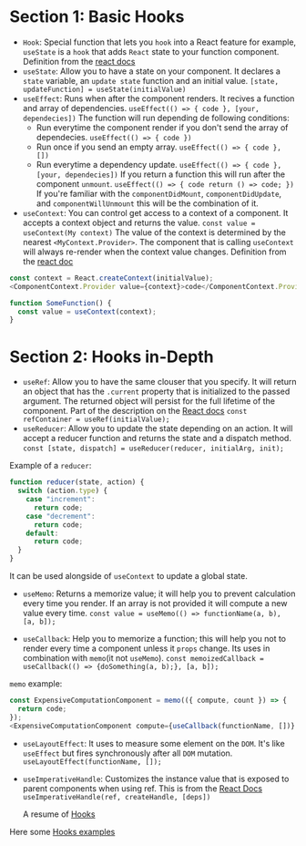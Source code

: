 # Section 1: Basic Hooks

- `Hook`: Special function that lets you `hook` into a React feature for example, `useState` is a `hook` that adds `React` state to your function component. Definition from the [react docs](https://reactjs.org/docs/hooks-state.html#whats-a-hook)
- `useState`: Allow you to have a state on your component. It declares a `state` variable, an `update state` function and an initial value.
  `[state, updateFunction] = useState(initialValue)`
- `useEffect`: Runs when after the component renders. It recives a function and array of dependencies.
  `useEffect(() => { code }, [your, dependecies])`
  The function will run depending de following conditions:
  - Run everytime the component render if you don't send the array of dependecies.
    `useEffect(() => { code })`
  - Run once if you send an empty array.
    `useEffect(() => { code }, [])`
  - Run everytime a dependency update.
    `useEffect(() => { code }, [your, dependecies])`
    If you return a function this will run after the component `unmount`.
    `useEffect(() => { code return () => code; })`
    If you're familiar with the `componentDidMount`, `componentDidUpdate`, and `componentWillUnmount` this will be the combination of it.
- `useContext`: You can control get access to a context of a component. It accepts a context object and returns the value.
  `const value = useContext(My context)`
  The value of the context is determined by the nearest `<MyContext.Provider>`. The component that is calling `useContext` will always re-render when the context value changes. Definition from the [react doc](https://reactjs.org/docs/hooks-reference.html#usecontext)

```js
const context = React.createContext(initialValue);
<ComponentContext.Provider value={context}>code</ComponentContext.Provider>;

function SomeFunction() {
  const value = useContext(context);
}
```

# Section 2: Hooks in-Depth

- `useRef`: Allow you to have the same clouser that you specify. It will return an object that has the `.current` property that is initialized to the passed argument. The returned object will persist for the full lifetime of the component. Part of the description on the [React docs](https://reactjs.org/docs/hooks-reference.html#useref)
  `const refContainer = useRef(initialValue);`
- `useReducer`: Allow you to update the state depending on an action. It will accept a reducer function and returns the state and a dispatch method.
  `const [state, dispatch] = useReducer(reducer, initialArg, init);`

Example of a `reducer`:

```js
function reducer(state, action) {
  switch (action.type) {
    case "increment":
      return code;
    case "decrement":
      return code;
    default:
      return code;
  }
}
```

It can be used alongside of `useContext` to update a global state.

- `useMemo`: Returns a memorize value; it will help you to prevent calculation every time you render. If an array is not provided it will compute a new value every time.
  `const value = useMemo(() => functionName(a, b), [a, b]);`

- `useCallback`: Help you to memorize a function; this will help you not to render every time a component unless it `props` change. Its uses in combination with `memo`(it not `useMemo`).
  `const memoizedCallback = useCallback(() => {doSomething(a, b);}, [a, b]);`

`memo` example:

```js
const ExpensiveComputationComponent = memo(({ compute, count }) => {
  return code;
});
<ExpensiveComputationComponent compute={useCallback(functionName, [])} />;
```

- `useLayoutEffect`: It uses to measure some element on the `DOM`. It's like `useEffect` but fires synchronously after all `DOM` mutation.
  `useLayoutEffect(functionName, []);`

- `useImperativeHandle`: Customizes the instance value that is exposed to parent components when using ref. This is from the [React Docs](https://reactjs.org/docs/hooks-reference.html#useimperativehandle)
  `useImperativeHandle(ref, createHandle, [deps])`

  A resume of [Hooks](https://btholt.github.io/complete-intro-to-react-v5/hooks-in-depth)

Here some [Hooks examples](https://codesandbox.io/s/github/btholt/react-hooks-examples/tree/master/)
